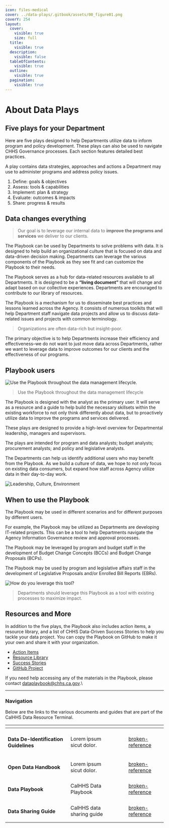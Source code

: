 ```yaml
---
icon: files-medical
cover: ../data-plays/.gitbook/assets/00_figure01.png
coverY: 254
layout:
  cover:
    visible: true
    size: full
  title:
    visible: true
  description:
    visible: false
  tableOfContents:
    visible: true
  outline:
    visible: true
  pagination:
    visible: true
---
```


# About Data Plays

## Five plays for your Department <a href="#five-plays-for-your-department" id="five-plays-for-your-department"></a>

Here are five plays designed to help Departments utilize data to inform program and policy development. These plays can also be used to navigate CHHS Governance processes. Each section features detailed best practices.

A play contains data strategies, approaches and actions a Department may use to administer programs and address policy issues.

1. Define: goals & objectives
2. Assess: tools & capabilities
3. Implement: plan & strategy
4. Evaluate: outcomes & impacts
5. Share: progress & results

## Data changes everything <a href="#data-changes-everything" id="data-changes-everything"></a>

> Our goal is to leverage our internal data to **improve the programs and services** we deliver to our clients.

The Playbook can be used by Departments to solve problems with data. It is designed to help build an organizational culture that is focused on data and data-driven decision making. Departments can leverage the various components of the Playbook as they see fit and can customize the Playbook to their needs.

The Playbook serves as a hub for data-related resources available to all Departments. It is designed to be a **“living document”** that will change and adapt based on our collective experiences. Departments are encouraged to contribute to our library of resources.

The Playbook is a mechanism for us to disseminate best practices and lessons learned across the Agency. It consists of numerous toolkits that will help Department staff navigate data projects and allow us to discuss data-related issues and projects with common terminology.

> Organizations are often data-rich but insight-poor.

The primary objective is to help Departments increase their efficiency and effectiveness–we do not want to just move data across Departments, rather we want to leverage data to improve outcomes for our clients and the effectiveness of our programs.

## Playbook users <a href="#playbook-users" id="playbook-users"></a>

![Use the Playbook throughout the data management lifecycle.](https://chhsdata.github.io/dataplaybook/assets/images/00_figure02.png)

> Use the Playbook throughout the data management lifecycle

The Playbook is designed with the analyst as the primary user. It will serve as a resource and a guide to help build the necessary skillsets within the existing workforce to not only think differently about data, but to proactively utilize data to improve the programs and services delivered.

These plays are designed to provide a high-level overview for Departmental leadership, managers and supervisors.

The plays are intended for program and data analysts; budget analysts; procurement analysts; and policy and legislative analysts.

The Departments can help us identify additional users who may benefit from the Playbook. As we build a culture of data, we hope to not only focus on existing data consumers, but expand how staff across Agency utilize data in their day-to-day work.

![Leadership, Culture, Environment](https://chhsdata.github.io/dataplaybook/assets/images/00_figure03.png)

## When to use the Playbook <a href="#when-to-use-the-playbook" id="when-to-use-the-playbook"></a>

The Playbook may be used in different scenarios and for different purposes by different users.

For example, the Playbook may be utilized as Departments are developing IT-related projects. This can be a tool to help Departments navigate the Agency Information Governance review and approval processes.

The Playbook may be leveraged by program and budget staff in the development of Budget Change Concepts (BCCs) and Budget Change Proposals (BCPs).

The Playbook may be used by program and legislative affairs staff in the development of Legislative Proposals and/or Enrolled Bill Reports (EBRs).

![How do you leverage this tool?](https://chhsdata.github.io/dataplaybook/assets/images/00_figure04.png)

> Departments should leverage this Playbook as a tool with existing processes to maximize impact.

## Resources and More <a href="#resources-and-more" id="resources-and-more"></a>

In addition to the five plays, the Playbook also includes action items, a resource library, and a list of CHHS Data-Driven Success Stories to help you tackle your data project. You can copy the Playbook on GitHub to make it your own and share it with your organization.

* [Action Items](https://chhsdata.github.io/dataplaybook/action_items/)
* [Resource Library](https://chhsdata.github.io/dataplaybook/resource_library/)
* [Success Stories](https://chhsdata.github.io/dataplaybook/success_stories/)
* [GitHub Project](https://github.com/CHHSData/DataPlaybook)

If you need help accessing any of the materials in the Playbook, please contact [dataplaybook@chhs.ca.gov](mailto:dataplaybook@chhs.ca.gov).\\

***

### Navigation

Below are the links to the various documents and guides that are part of the CalHHS Data Resource Terminal.

<table data-view="cards"><thead><tr><th></th><th></th><th data-hidden data-card-cover data-type="files"></th><th data-hidden></th><th data-hidden data-card-target data-type="content-ref"></th></tr></thead><tbody><tr><td><h4><strong>Data De-Identification Guidelines</strong></h4></td><td>Lorem ipsum sicut dolor.</td><td></td><td></td><td><a href="../data-plays/broken-reference/">broken-reference</a></td></tr><tr><td><h4><strong>Open Data Handbook</strong></h4></td><td>Lorem ipsum sicut dolor.</td><td></td><td></td><td><a href="../data-plays/broken-reference/">broken-reference</a></td></tr><tr><td><h4>Data Playbook</h4></td><td>CalHHS Data Playbook</td><td></td><td></td><td><a href="../data-plays/broken-reference/">broken-reference</a></td></tr><tr><td><h4>Data Sharing Guide</h4></td><td>CalHHS data sharing guide</td><td></td><td></td><td><a href="../data-plays/broken-reference/">broken-reference</a></td></tr></tbody></table>
